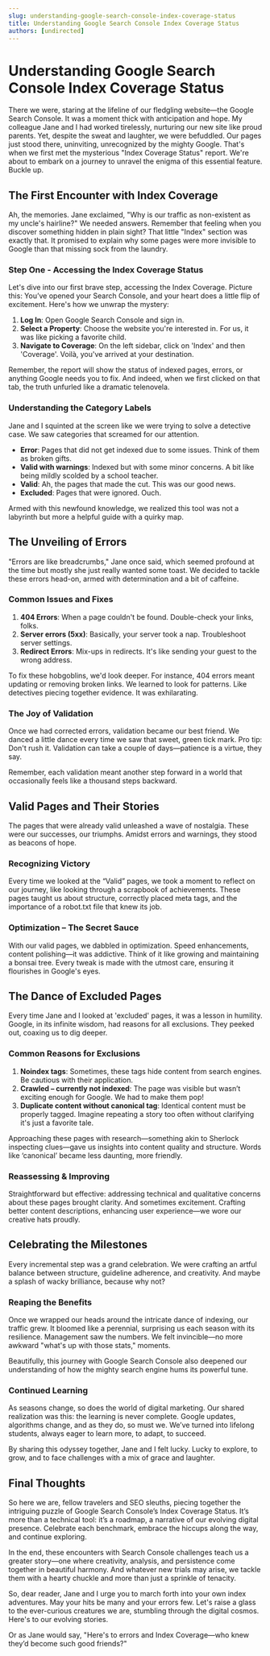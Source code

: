```yaml
---
slug: understanding-google-search-console-index-coverage-status
title: Understanding Google Search Console Index Coverage Status
authors: [undirected]
---
```



# Understanding Google Search Console Index Coverage Status

There we were, staring at the lifeline of our fledgling website—the Google Search Console. It was a moment thick with anticipation and hope. My colleague Jane and I had worked tirelessly, nurturing our new site like proud parents. Yet, despite the sweat and laughter, we were befuddled. Our pages just stood there, uninviting, unrecognized by the mighty Google. That's when we first met the mysterious "Index Coverage Status" report. We're about to embark on a journey to unravel the enigma of this essential feature. Buckle up.

## The First Encounter with Index Coverage

Ah, the memories. Jane exclaimed, "Why is our traffic as non-existent as my uncle's hairline?" We needed answers. Remember that feeling when you discover something hidden in plain sight? That little "Index" section was exactly that. It promised to explain why some pages were more invisible to Google than that missing sock from the laundry.

### Step One - Accessing the Index Coverage Status

Let's dive into our first brave step, accessing the Index Coverage. Picture this: You’ve opened your Search Console, and your heart does a little flip of excitement. Here's how we unwrap the mystery:

1. **Log In**: Open Google Search Console and sign in.
2. **Select a Property**: Choose the website you're interested in. For us, it was like picking a favorite child.
3. **Navigate to Coverage**: On the left sidebar, click on 'Index' and then 'Coverage'. Voilà, you've arrived at your destination.

Remember, the report will show the status of indexed pages, errors, or anything Google needs you to fix. And indeed, when we first clicked on that tab, the truth unfurled like a dramatic telenovela.

### Understanding the Category Labels

Jane and I squinted at the screen like we were trying to solve a detective case. We saw categories that screamed for our attention. 

- **Error**: Pages that did not get indexed due to some issues. Think of them as broken gifts.
- **Valid with warnings**: Indexed but with some minor concerns. A bit like being mildly scolded by a school teacher.
- **Valid**: Ah, the pages that made the cut. This was our good news.
- **Excluded**: Pages that were ignored. Ouch.

Armed with this newfound knowledge, we realized this tool was not a labyrinth but more a helpful guide with a quirky map. 

## The Unveiling of Errors

"Errors are like breadcrumbs," Jane once said, which seemed profound at the time but mostly she just really wanted some toast. We decided to tackle these errors head-on, armed with determination and a bit of caffeine.

### Common Issues and Fixes

1. **404 Errors**: When a page couldn't be found. Double-check your links, folks.
2. **Server errors (5xx)**: Basically, your server took a nap. Troubleshoot server settings.
3. **Redirect Errors**: Mix-ups in redirects. It's like sending your guest to the wrong address.

To fix these hobgoblins, we'd look deeper. For instance, 404 errors meant updating or removing broken links. We learned to look for patterns. Like detectives piecing together evidence. It was exhilarating.

### The Joy of Validation

Once we had corrected errors, validation became our best friend. We danced a little dance every time we saw that sweet, green tick mark. Pro tip: Don't rush it. Validation can take a couple of days—patience is a virtue, they say.

Remember, each validation meant another step forward in a world that occasionally feels like a thousand steps backward.

## Valid Pages and Their Stories

The pages that were already valid unleashed a wave of nostalgia. These were our successes, our triumphs. Amidst errors and warnings, they stood as beacons of hope.

### Recognizing Victory

Every time we looked at the “Valid” pages, we took a moment to reflect on our journey, like looking through a scrapbook of achievements. These pages taught us about structure, correctly placed meta tags, and the importance of a robot.txt file that knew its job.

### Optimization – The Secret Sauce

With our valid pages, we dabbled in optimization. Speed enhancements, content polishing—it was addictive. Think of it like growing and maintaining a bonsai tree. Every tweak is made with the utmost care, ensuring it flourishes in Google's eyes.

## The Dance of Excluded Pages

Every time Jane and I looked at 'excluded' pages, it was a lesson in humility. Google, in its infinite wisdom, had reasons for all exclusions. They peeked out, coaxing us to dig deeper.

### Common Reasons for Exclusions

1. **Noindex tags**: Sometimes, these tags hide content from search engines. Be cautious with their application.
2. **Crawled – currently not indexed**: The page was visible but wasn’t exciting enough for Google. We had to make them pop!
3. **Duplicate content without canonical tag**: Identical content must be properly tagged. Imagine repeating a story too often without clarifying it's just a favorite tale.

Approaching these pages with research—something akin to Sherlock inspecting clues—gave us insights into content quality and structure. Words like ‘canonical’ became less daunting, more friendly.

### Reassessing & Improving 

Straightforward but effective: addressing technical and qualitative concerns about these pages brought clarity. And sometimes excitement. Crafting better content descriptions, enhancing user experience—we wore our creative hats proudly.

## Celebrating the Milestones

Every incremental step was a grand celebration. We were crafting an artful balance between structure, guideline adherence, and creativity. And maybe a splash of wacky brilliance, because why not?

### Reaping the Benefits

Once we wrapped our heads around the intricate dance of indexing, our traffic grew. It bloomed like a perennial, surprising us each season with its resilience. Management saw the numbers. We felt invincible—no more awkward "what's up with those stats," moments.

Beautifully, this journey with Google Search Console also deepened our understanding of how the mighty search engine hums its powerful tune.

### Continued Learning

As seasons change, so does the world of digital marketing. Our shared realization was this: the learning is never complete. Google updates, algorithms change, and as they do, so must we. We’ve turned into lifelong students, always eager to learn more, to adapt, to succeed.

By sharing this odyssey together, Jane and I felt lucky. Lucky to explore, to grow, and to face challenges with a mix of grace and laughter.

## Final Thoughts

So here we are, fellow travelers and SEO sleuths, piecing together the intriguing puzzle of Google Search Console’s Index Coverage Status. It’s more than a technical tool: it’s a roadmap, a narrative of our evolving digital presence. Celebrate each benchmark, embrace the hiccups along the way, and continue exploring.

In the end, these encounters with Search Console challenges teach us a greater story—one where creativity, analysis, and persistence come together in beautiful harmony. And whatever new trials may arise, we tackle them with a hearty chuckle and more than just a sprinkle of tenacity.

So, dear reader, Jane and I urge you to march forth into your own index adventures. May your hits be many and your errors few. Let's raise a glass to the ever-curious creatures we are, stumbling through the digital cosmos. Here's to our evolving stories.

Or as Jane would say, "Here's to errors and Index Coverage—who knew they’d become such good friends?"